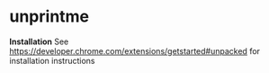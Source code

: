 # unprintme

**Installation**
See https://developer.chrome.com/extensions/getstarted#unpacked for installation instructions
